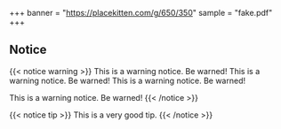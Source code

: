 +++
banner = "https://placekitten.com/g/650/350"
sample = "fake.pdf"
+++

## Notice

{{< notice warning >}}
This is a warning notice. Be warned!
This is a warning notice. Be warned!
This is a warning notice. Be warned!

This is a warning notice. Be warned!
{{< /notice >}}

{{< notice tip >}}
This is a very good tip.
{{< /notice >}}
